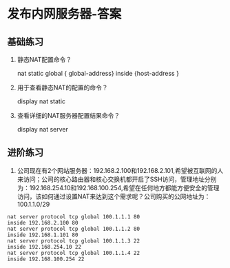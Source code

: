 # 发布内网服务器-答案

## 基础练习

1. 静态NAT配置命令？

   nat static global { global-address} inside {host-address } 

2. 用于查看静态NAT的配置的命令？

   display nat static

3. 查看详细的NAT服务器配置结果命令？

   display nat server

## 进阶练习

1. 公司现在有2个网站服务器：192.168.2.100和192.168.2.101,希望被互联网的人来访问；公司的核心路由器和核心交换机都开启了SSH访问，管理地址分别为：192.168.254.10和192.168.100.254,希望在任何地方都能方便安全的管理访问，该如何通过设置NAT来达到这个需求呢？公司购买的公网地址为：100.1.1.0/29

```
nat server protocol tcp global 100.1.1.1 80
inside 192.168.2.100 80
nat server protocol tcp global 100.1.1.2 80
inside 192.168.1.101 80
nat server protocol tcp global 100.1.1.3 22
inside 192.168.254.10 22
nat server protocol tcp global 100.1.1.4 22
inside 192.168.100.254 22
```

